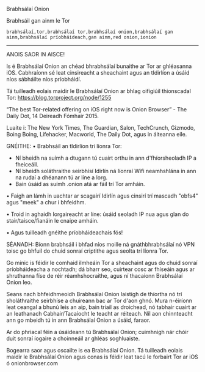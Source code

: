 Brabhsálaí Onion

Brabhsáil gan ainm le Tor

`brabhsálaí,tor,brabhsálaí tor,brabhsálaí onion,brabhsálaí gan ainm,brabhsálaí príobháideach,gan ainm,red onion,ionion`

---

ANOIS SAOR IN AISCE!

Is é Brabhsálaí Onion an chéad bhrabhsálaí bunaithe ar Tor ar ghléasanna iOS. Cabhraíonn sé leat cinsireacht a sheachaint agus an tIdirlíon a úsáid níos sábháilte níos príobháidí.

Tá tuilleadh eolais maidir le Brabhsálaí Onion ar bhlag oifigiúil thionscadal Tor: https://blog.torproject.org/node/1255

“The best Tor-related offering on iOS right now is Onion Browser” - The Daily Dot, 14 Deireadh Fómhair 2015.

Luaite i: The New York Times, The Guardian, Salon, TechCrunch, Gizmodo, Boing Boing, Lifehacker, Macworld, The Daily Dot, agus in áiteanna eile.

GNÉITHE:
• Brabhsáil an tIdirlíon trí líonra Tor:
- Ní bheidh na suímh a dtugann tú cuairt orthu in ann d'fhíorsheoladh IP a fheiceáil.
- Ní bheidh soláthraithe seirbhísí Idirlín ná líonraí Wifi neamhshlána in ann na rudaí a dhéanann tú ar líne a lorg.
- Bain úsáid as suímh .onion atá ar fáil trí Tor amháin.

• Faigh an lámh in uachtar ar scagairí Idirlín agus cinsirí trí mascadh "obfs4" agus "meek" a chur i bhfeidhm.

• Troid in aghaidh lorgaireacht ar líne: úsáid seoladh IP nua agus glan do stair/taisce/fianáin le cnaipe amháin.

• Agus tuilleadh gnéithe príobháideachais fós!

SÉANADH:
Bíonn brabhsáil i bhfad níos moille ná gnáthbhrabhsálaí nó VPN toisc go bhfuil do chuid sonraí criptithe agus seolta trí líonra Tor.

Go minic is féidir le comhaid ilmheáin Tor a sheachaint agus do chuid sonraí príobháideacha a nochtadh; dá bharr seo, cuirtear cosc ar fhíseáin agus ar shruthanna físe de réir réamhshocraithe, agus ní thacaíonn Brabhsálaí Onion leo.

Seans nach bhfeidhmeoidh Brabhsálaí Onion laistigh de thíortha nó trí sholáthraithe seirbhíse a chuireann bac ar Tor d'aon ghnó. Mura n-éiríonn leat ceangal a bhunú leis an aip, bain triail as droichead, nó tabhair cuairt ar an leathanach Cabhair/Tacaíocht le teacht ar réiteach. Níl aon chinnteacht ann go mbeidh tú in ann Brabhsálaí Onion a úsáid, faraor.

Ar do phriacal féin a úsáideann tú Brabhsálaí Onion; cuimhnigh nár chóir duit sonraí íogaire a choinneáil ar ghléas soghluaiste.

Bogearra saor agus oscailte is ea Brabhsálaí Onion. Tá tuilleadh eolais maidir le Brabhsálaí Onion agus conas is féidir leat tacú le forbairt Tor ar iOS ó onionbrowser.com
